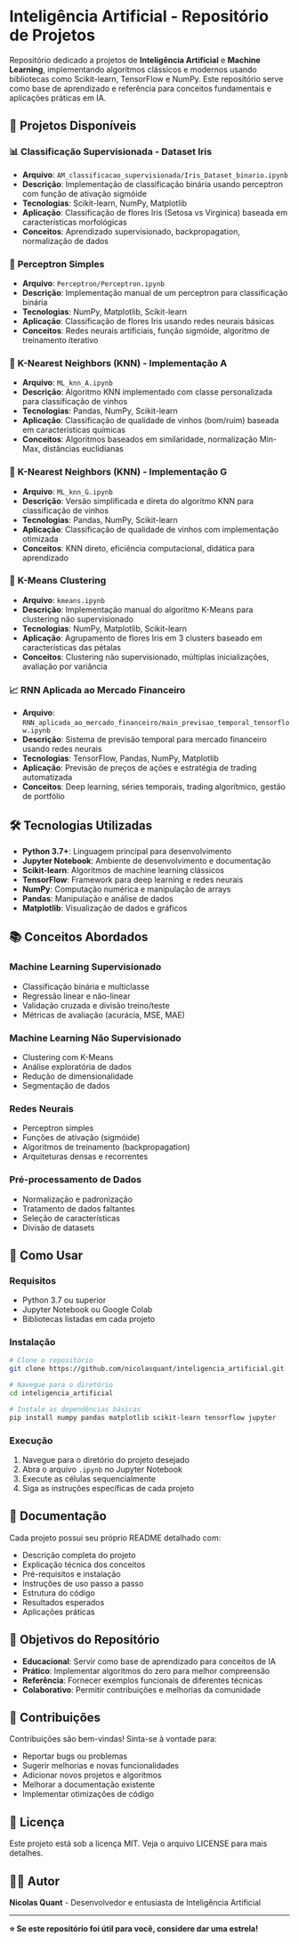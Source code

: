 # Inteligência Artificial - Repositório de Projetos

Repositório dedicado a projetos de **Inteligência Artificial** e **Machine Learning**, implementando algoritmos clássicos e modernos usando bibliotecas como Scikit-learn, TensorFlow e NumPy. Este repositório serve como base de aprendizado e referência para conceitos fundamentais e aplicações práticas em IA.

## 🚀 Projetos Disponíveis

### 📊 **Classificação Supervisionada - Dataset Iris**
- **Arquivo**: `AM_classificacao_supervisionada/Iris_Dataset_binario.ipynb`
- **Descrição**: Implementação de classificação binária usando perceptron com função de ativação sigmóide
- **Tecnologias**: Scikit-learn, NumPy, Matplotlib
- **Aplicação**: Classificação de flores Iris (Setosa vs Virginica) baseada em características morfológicas
- **Conceitos**: Aprendizado supervisionado, backpropagation, normalização de dados

### 🧠 **Perceptron Simples**
- **Arquivo**: `Perceptron/Perceptron.ipynb`
- **Descrição**: Implementação manual de um perceptron para classificação binária
- **Tecnologias**: NumPy, Matplotlib, Scikit-learn
- **Aplicação**: Classificação de flores Iris usando redes neurais básicas
- **Conceitos**: Redes neurais artificiais, função sigmóide, algoritmo de treinamento iterativo

### 🎯 **K-Nearest Neighbors (KNN) - Implementação A**
- **Arquivo**: `ML_knn_A.ipynb`
- **Descrição**: Algoritmo KNN implementado com classe personalizada para classificação de vinhos
- **Tecnologias**: Pandas, NumPy, Scikit-learn
- **Aplicação**: Classificação de qualidade de vinhos (bom/ruim) baseada em características químicas
- **Conceitos**: Algoritmos baseados em similaridade, normalização Min-Max, distâncias euclidianas

### 🎯 **K-Nearest Neighbors (KNN) - Implementação G**
- **Arquivo**: `ML_knn_G.ipynb`
- **Descrição**: Versão simplificada e direta do algoritmo KNN para classificação de vinhos
- **Tecnologias**: Pandas, NumPy, Scikit-learn
- **Aplicação**: Classificação de qualidade de vinhos com implementação otimizada
- **Conceitos**: KNN direto, eficiência computacional, didática para aprendizado

### 🔄 **K-Means Clustering**
- **Arquivo**: `kmeans.ipynb`
- **Descrição**: Implementação manual do algoritmo K-Means para clustering não supervisionado
- **Tecnologias**: NumPy, Matplotlib, Scikit-learn
- **Aplicação**: Agrupamento de flores Iris em 3 clusters baseado em características das pétalas
- **Conceitos**: Clustering não supervisionado, múltiplas inicializações, avaliação por variância

### 📈 **RNN Aplicada ao Mercado Financeiro**
- **Arquivo**: `RNN_aplicada_ao_mercado_financeiro/main_previsao_temporal_tensorflow.ipynb`
- **Descrição**: Sistema de previsão temporal para mercado financeiro usando redes neurais
- **Tecnologias**: TensorFlow, Pandas, NumPy, Matplotlib
- **Aplicação**: Previsão de preços de ações e estratégia de trading automatizada
- **Conceitos**: Deep learning, séries temporais, trading algorítmico, gestão de portfólio

## 🛠️ Tecnologias Utilizadas

- **Python 3.7+**: Linguagem principal para desenvolvimento
- **Jupyter Notebook**: Ambiente de desenvolvimento e documentação
- **Scikit-learn**: Algoritmos de machine learning clássicos
- **TensorFlow**: Framework para deep learning e redes neurais
- **NumPy**: Computação numérica e manipulação de arrays
- **Pandas**: Manipulação e análise de dados
- **Matplotlib**: Visualização de dados e gráficos

## 📚 Conceitos Abordados

### **Machine Learning Supervisionado**
- Classificação binária e multiclasse
- Regressão linear e não-linear
- Validação cruzada e divisão treino/teste
- Métricas de avaliação (acurácia, MSE, MAE)

### **Machine Learning Não Supervisionado**
- Clustering com K-Means
- Análise exploratória de dados
- Redução de dimensionalidade
- Segmentação de dados

### **Redes Neurais**
- Perceptron simples
- Funções de ativação (sigmóide)
- Algoritmos de treinamento (backpropagation)
- Arquiteturas densas e recorrentes

### **Pré-processamento de Dados**
- Normalização e padronização
- Tratamento de dados faltantes
- Seleção de características
- Divisão de datasets

## 🚀 Como Usar

### **Requisitos**
- Python 3.7 ou superior
- Jupyter Notebook ou Google Colab
- Bibliotecas listadas em cada projeto

### **Instalação**
```bash
# Clone o repositório
git clone https://github.com/nicolasquant/inteligencia_artificial.git

# Navegue para o diretório
cd inteligencia_artificial

# Instale as dependências básicas
pip install numpy pandas matplotlib scikit-learn tensorflow jupyter
```

### **Execução**
1. Navegue para o diretório do projeto desejado
2. Abra o arquivo `.ipynb` no Jupyter Notebook
3. Execute as células sequencialmente
4. Siga as instruções específicas de cada projeto

## 📖 Documentação

Cada projeto possui seu próprio README detalhado com:
- Descrição completa do projeto
- Explicação técnica dos conceitos
- Pré-requisitos e instalação
- Instruções de uso passo a passo
- Estrutura do código
- Resultados esperados
- Aplicações práticas

## 🎯 Objetivos do Repositório

- **Educacional**: Servir como base de aprendizado para conceitos de IA
- **Prático**: Implementar algoritmos do zero para melhor compreensão
- **Referência**: Fornecer exemplos funcionais de diferentes técnicas
- **Colaborativo**: Permitir contribuições e melhorias da comunidade

## 🤝 Contribuições

Contribuições são bem-vindas! Sinta-se à vontade para:
- Reportar bugs ou problemas
- Sugerir melhorias e novas funcionalidades
- Adicionar novos projetos e algoritmos
- Melhorar a documentação existente
- Implementar otimizações de código

## 📄 Licença

Este projeto está sob a licença MIT. Veja o arquivo LICENSE para mais detalhes.

## 👨‍💻 Autor

**Nicolas Quant** - Desenvolvedor e entusiasta de Inteligência Artificial

---

**⭐ Se este repositório foi útil para você, considere dar uma estrela!**
